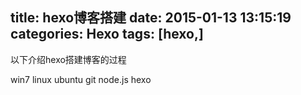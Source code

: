 title: hexo博客搭建
date: 2015-01-13 13:15:19
categories: Hexo
tags: [hexo,]
--- 
以下介绍hexo搭建博客的过程 
<!--more-->
win7
linux ubuntu
git node.js hexo
